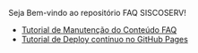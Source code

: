 Seja Bem-vindo ao repositório FAQ SISCOSERV!
  
* [Tutorial de Manutenção do Conteúdo FAQ](https://github.com/mdicgovbr/pagina-FAQ/blob/master/tutorial-manutencao-FAQ.md)
* [Tutorial de Deploy contínuo no GitHub Pages](https://github.com/mdicgovbr/pagina-FAQ/blob/master/tutorial-publicacao-githubpages.md)

